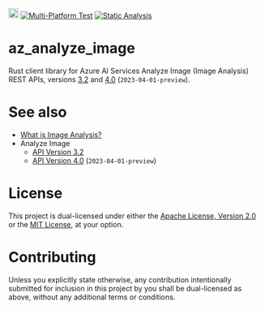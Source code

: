 [<img alt="github" src="https://img.shields.io/badge/github-othedev/analyze_image-76e8b5?style=for-the-badge&labelColor=24292e&logo=github" height="20">](https://github.com/OTheDev/az_analyze_image)
[![Multi-Platform Test](https://github.com/OTheDev/az_analyze_image/actions/workflows/test_with_key.yml/badge.svg?branch=main)](https://github.com/OTheDev/az_analyze_image/actions/workflows/test_with_key.yml)
[![Static Analysis](https://github.com/OTheDev/az_analyze_image/actions/workflows/static.yml/badge.svg?branch=main)](https://github.com/OTheDev/az_analyze_image/actions/workflows/static.yml)

# az_analyze_image

Rust client library for Azure AI Services Analyze Image (Image Analysis) REST
APIs, versions
[3.2](https://learn.microsoft.com/en-us/rest/api/computervision/analyze-image/analyze-image?view=rest-computervision-v3.2&tabs=HTTP)
and
[4.0](https://learn.microsoft.com/en-us/rest/api/computervision/image-analysis/analyze-image?view=rest-computervision-v4.0-preview%20(2023-04-01)&tabs=HTTP) (`2023-04-01-preview`).

# See also

- [What is Image Analysis?](https://learn.microsoft.com/en-us/azure/ai-services/computer-vision/overview-image-analysis?tabs=3-2)
- Analyze Image
    - [API Version 3.2](https://learn.microsoft.com/en-us/rest/api/computervision/analyze-image/analyze-image?view=rest-computervision-v3.2&tabs=HTTP)
    - [API Version 4.0](https://learn.microsoft.com/en-us/rest/api/computervision/image-analysis/analyze-image?view=rest-computervision-v4.0-preview%20(2023-04-01)&tabs=HTTP) (`2023-04-01-preview`)

# License

This project is dual-licensed under either the [Apache License, Version 2.0](https://github.com/OTheDev/az_analyze_image/blob/main/LICENSE-APACHE) or the [MIT License](https://github.com/OTheDev/az_analyze_image/blob/main/LICENSE-MIT),
at your option.

# Contributing

Unless you explicitly state otherwise, any contribution intentionally submitted
for inclusion in this project by you shall be dual-licensed as above, without
any additional terms or conditions.
